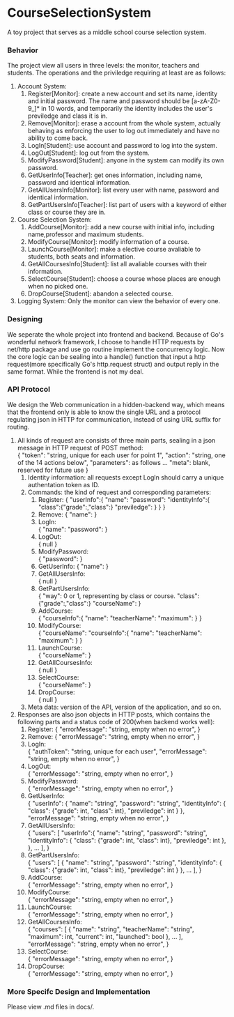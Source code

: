 # CourseSelectionSystem
A toy project that serves as a middle school course selection system.

### Behavior
The project view all users in three levels: the monitor, teachers and students.
The operations and the priviledge requiring at least are as follows:
1. Account System:
   1. Register[Monitor]: create a new account and set its name, identity and initial password. The name and password should be [a-zA-Z0-9_]* in 10 words,
   and temporarily the identity includes the user's previledge and class it is in.
   2. Remove[Monitor]: erase a account from the whole system, actually behaving
   as enforcing the user to log out immediately and have no ability to come back.
   3. LogIn[Student]: use account and password to log into the system.
   4. LogOut[Student]: log out from the system.
   5. ModifyPassword[Student]: anyone in the system can modify its own password.
   6. GetUserInfo[Teacher]: get ones information, including name, password and identical information.
   7. GetAllUsersInfo[Monitor]: list every user with name, password and identical information.
   8. GetPartUsersInfo[Teacher]: list part of users with a keyword of either class or course they are in.  
2. Course Selection System:  
   1. AddCourse[Monitor]: add a new course with initial info, including name,professor and maximum students.
   2. ModifyCourse[Monitor]: modify information of a course.
   3. LaunchCourse[Monitor]: make a elective course avaliable to students, both seats and information.
   4. GetAllCoursesInfo[Student]: list all avaliable courses with their information.
   5. SelectCourse[Student]: choose a course whose places are enough when no picked one.
   6. DropCourse[Student]: abandon a selected course.
3. Logging System: Only the monitor can view the behavior of every one.

### Designing
We seperate the whole project into frontend and backend. Because of Go's wonderful network framework, I choose to handle HTTP requests by net/http
package and use go routine implement the concurrency logic. Now the core logic
can be sealing into a handle() function that input a http request(more specifically Go's http.request struct) and output reply in the same format.
While the frontend is not my deal.

### API Protocol
We design the Web communication in a hidden-backend way, which means that the frontend only is able to know the single URL and a protocol regulating json in HTTP for communication, instead of using URL suffix for routing.  
1. All kinds of request are consists of three main parts, sealing in a json message in HTTP request of POST method:   
   {
      "token": "string, unique for each user for point 1",
      "action": "string, one of the 14 actions below",
      "parameters": as follows ...
      "meta": blank, reserved for future use
   }
   1. Identity information: all requests except LogIn should carry a unique authentation token as ID.
   2. Commands: the kind of request and corresponding parameters:
      1. Register:
      {
         "userInfo":{
            "name":
            "password":
            "identityInfo":{
               "class":{"grade":,"class":}
               "previledge":
            }
         }
      }
      2. Remove:
      {
         "name":
      }
      3. LogIn:   
      {
         "name":
         "password":
      }
      4. LogOut:   
      {
         null
      }
      5. ModifyPassword:   
      {
         "password":
      }
      6. GetUserInfo:
      {
         "name":
      }
      7. GetAllUsersInfo:   
      {
         null
      }
      8. GetPartUsersInfo:   
      {
         "way": 0 or 1, representing by class or course.
         "class":{"grade":,"class":}
         "courseName":
      }
      9. AddCourse:   
      {
         "courseInfo":{
            "name":
            "teacherName":
            "maximum":
         }
      }
      10. ModifyCourse:   
      {
         "courseName":
         "courseInfo":{
            "name":
            "teacherName":
            "maximum":
         }
      }
      11. LaunchCourse:   
      {
         "courseName":
      }
      12. GetAllCoursesInfo:   
      {
         null
      }
      13. SelectCourse:   
      {
         "courseName":
      }
      14. DropCourse:   
      {
         null
      }  
   3. Meta data: version of the API, version of the application, and so on.
2. Responses are also json objects in HTTP posts, which contains the following parts and a status code of 200(when backend works well):
   1. Register:
      {
         "errorMessage": "string, empty when no error",
      }
   2. Remove:
      {
         "errorMessage": "string, empty when no error",
      }
   3. LogIn:   
      {
         "authToken": "string, unique for each user",
         "errorMessage": "string, empty when no error",
      }
   4. LogOut:   
      {
         "errorMessage": "string, empty when no error",
      }
   5. ModifyPassword:   
      {
         "errorMessage": "string, empty when no error",
      }
   6. GetUserInfo:   
      {
         "userInfo": {
            "name": "string",
            "password": "string",
            "identityInfo": {
               "class": {"grade": int, "class": int},
               "previledge": int
            }
         },
         "errorMessage": "string, empty when no error",
      }
   7. GetAllUsersInfo:   
      {
         "users": [
            "userInfo":{
               "name": "string",
               "password": "string",
               "identityInfo": {
                  "class": {"grade": int, "class": int},
                  "previledge": int
               },
            },
            ...
         ],
      }
   8. GetPartUsersInfo:   
      {
         "users": [
            {
               "name": "string",
               "password": "string",
               "identityInfo": {
                  "class": {"grade": int, "class": int},
                  "previledge": int
               }
            },
            ...
         ],
      }
   9. AddCourse:   
      {
         "errorMessage": "string, empty when no error",
      }
   10. ModifyCourse:   
      {
         "errorMessage": "string, empty when no error",
      }
   11. LaunchCourse:   
      {
         "errorMessage": "string, empty when no error",
      }
   12. GetAllCoursesInfo:   
      {
         "courses": [
            {
               "name": "string",
               "teacherName": "string",
               "maximum": int,
               "current": int,
               "launched": bool
            },
            ...
         ],
         "errorMessage": "string, empty when no error",
      }
   13. SelectCourse:   
      {
         "errorMessage": "string, empty when no error",
      }
   14. DropCourse:   
      {
         "errorMessage": "string, empty when no error",
      } 

### More Specifc Design and Implementation
Please view .md files in docs/. 